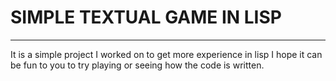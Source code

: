 # SIMPLE TEXTUAL GAME IN LISP
---
It is a simple project I worked on to get more experience in lisp
I hope it can be fun to you to try playing or seeing how the code
is written.
